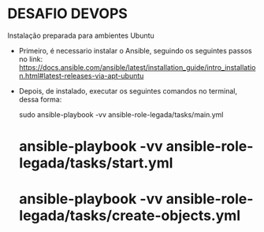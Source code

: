 # DESAFIO DEVOPS

Instalação preparada para ambientes Ubuntu 
 - Primeiro, é necessario instalar o Ansible, seguindo os seguintes passos no link: https://docs.ansible.com/ansible/latest/installation_guide/intro_installation.html#latest-releases-via-apt-ubuntu
 
 - Depois, de instalado, executar os seguintes comandos no terminal, dessa forma: 
 
   sudo ansible-playbook -vv ansible-role-legada/tasks/main.yml
   # ansible-playbook -vv ansible-role-legada/tasks/start.yml
   # ansible-playbook -vv ansible-role-legada/tasks/create-objects.yml 
